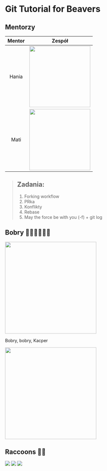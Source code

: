 # Git Tutorial for Beavers

## Mentorzy
|  Mentor  |                                                                                                                       Zespół                                                                                                                        |
|:--------:|:---------------------------------------------------------------------------------------------------------------------------------------------------------------------------------------------------------------------------------------------------:|
|  Hania   |                                                                                <img src="https://jackyzhen.github.io/rust-vs-go-slides/strongGopher.png" width="200">                                                                                | 
|   Mati   |      <img src="https://www.al.com/resizer/x0sDT9S7MVuLoZdAckv4GYrEay8=/1280x0/smart/advancelocal-adapter-image-uploads.s3.amazonaws.com/image.al.com/home/bama-media/width2048/img/entertainment_impact/photo/22643993-large.jpg" width="200">      |

>## Zadania:
>1. Forking workflow
>2. PRka
>3. Konflikty 
>4. Rebase 
>5. May the force be with you (-f) + git log

## Bobry 🦫🦫🦫🦫🦫🦫
<img src="https://i.gifer.com/IHh.gif" width="300">

Bobry, bobry, Kacper

<img src="https://upload.wikimedia.org/wikipedia/commons/6/6b/American_Beaver.jpg" width="300">

## **Raccoons 🦝🦝**
![](https://www.boredpanda.com/blog/wp-content/uploads/2022/04/raccoon-memes-instagram-624ae8c78c21d__700.jpg)
![](https://i.pinimg.com/736x/7c/14/ae/7c14ae9a7164c6db3ba85ef8abf7a9c4.jpg)
![](https://static.fajnyzwierzak.pl/media/uploads/media_image/original/wpis/2291/cena-szopa-pracza.jpg)